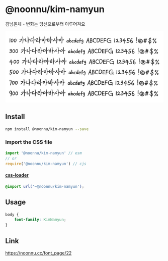 # @noonnu/kim-namyun

김남윤체 - 변화는 당신으로부터 이루어져요

![example](./example.png)

## Install

```bash
npm install @noonnu/kim-namyun --save
```

### Import the CSS file

```js
import '@noonnu/kim-namyun' // esm
// or
require('@noonnu/kim-namyun') // cjs
```

#### [css-loader](https://github.com/webpack-contrib/css-loader)

```css
@import url('~@noonnu/kim-namyun');
```

## Usage

```css
body {
    font-family: KimNamyun;
}
```

## Link

https://noonnu.cc/font_page/22
